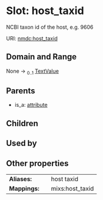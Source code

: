 
# Slot: host_taxid


NCBI taxon id of the host, e.g. 9606

URI: [nmdc:host_taxid](https://microbiomedata/meta/host_taxid)


## Domain and Range

None &#8594;  <sub>0..1</sub> [TextValue](TextValue.md)

## Parents

 *  is_a: [attribute](attribute.md)

## Children


## Used by


## Other properties

|  |  |  |
| --- | --- | --- |
| **Aliases:** | | host taxid |
| **Mappings:** | | mixs:host_taxid |

